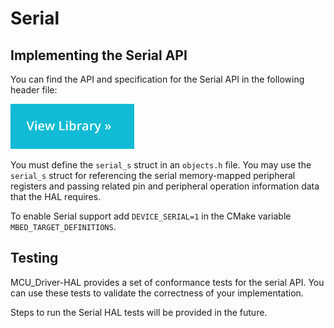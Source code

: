 <h1 id="serial-port">Serial</h1>

## Implementing the Serial API

You can find the API and specification for the Serial API in the following header file:

[![View code](../../images/view_library_button.png)](https://mcu-driver-hal.github.io/MCU-Driver-HAL/doxygen/html/group__hal___general_serial.html)

You must define the `serial_s` struct in an `objects.h` file. You may use the `serial_s` struct for referencing the serial memory-mapped peripheral registers and passing related pin and peripheral operation information data that the HAL requires.

To enable Serial support add `DEVICE_SERIAL=1` in the CMake variable `MBED_TARGET_DEFINITIONS`.


## Testing

MCU_Driver-HAL provides a set of conformance tests for the serial API. You can use these tests to validate the correctness of your implementation.

Steps to run the Serial HAL tests will be provided in the future.
